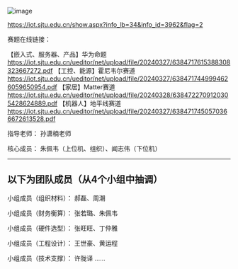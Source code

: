 ![image](https://github.com/Darrenpig/new_energy_coder_club/assets/121377489/edcd5d03-6302-4b3d-a101-c7996590ace7)

https://iot.sjtu.edu.cn/show.aspx?info_lb=34&info_id=3962&flag=2

赛题在线链接：

【嵌入式、服务器、产品】华为命题 https://iot.sjtu.edu.cn/ueditor/net/upload/file/20240327/6384717615388308323667272.pdf
【工控、能源】霍尼韦尔赛道 https://iot.sjtu.edu.cn/ueditor/net/upload/file/20240327/6384717449994626059650954.pdf
【家居】Matter赛道 https://iot.sjtu.edu.cn/ueditor/net/upload/file/20240328/6384722709120305428624889.pdf
【机器人】地平线赛道 https://iot.sjtu.edu.cn/ueditor/net/upload/file/20240327/6384717450570366672613528.pdf

指导老师：
孙潇楠老师

核心成员：
朱佩韦（上位机、组织）、闻志伟（下位机）

---
以下为团队成员（从4个小组中抽调）
---
小组成员（组织材料）：
郝磊、周潮

小组成员（财务衡算）：
张若璐、朱佩韦

小组成员（硬件选型）：
张旺旺、丁仲雅

小组成员（工程设计）：
王世豪、黄运程

小组成员（技术支撑）：
许陇译
......
